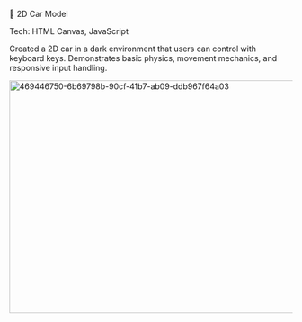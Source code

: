 🚗 2D Car Model

Tech: HTML Canvas, JavaScript

Created a 2D car in a dark environment that users can control with keyboard keys. Demonstrates basic physics, movement mechanics, and responsive input handling.

<img width="613" height="414" alt="469446750-6b69798b-90cf-41b7-ab09-ddb967f64a03" src="https://github.com/user-attachments/assets/40773b43-87a6-4898-a1e4-69a496b8a29a" />
